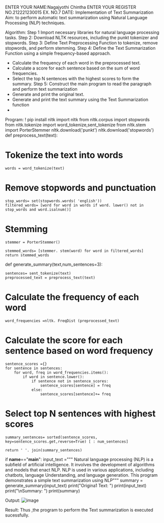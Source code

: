 ENTER YOUR NAME:Nagajyothi Chintha
ENTER YOUR REGISTER NO.212221230015
EX. NO.7
DATE:
Implementation of Text Summarization
Aim: to perform automatic text summarization using Natural Language Processing (NLP) techniques.

Algorithm:
Step 1 Import necessary libraries for natural language processing tasks.
Step 2: Download NLTK resources, including the punkt tokenizer and stopwords.
Step 3: Define Text Preprocessing Function to tokenize, remove stopwords, and perform stemming.
Step 4: Define the Text Summarization Function using a simple frequency-based approach.
- Calculate the frequency of each word in the preprocessed text.
- Calculate a score for each sentence based on the sum of word frequencies.
- Select the top N sentences with the highest scores to form the summary.
Step 5: Construct the main program to read the paragraph and perform text summarization
- Generate and print the original text.
- Generate and print the text summary using the Text Summarization function
- 
Program:
! pip install nltk
import nltk
from nltk.corpus import stopwords
from nltk.tokenize import word_tokenize,sent_tokenize
from nltk.stem import PorterStemmer
nltk.download('punkt')
nltk.download('stopwords')
def preprocess_text(text):

# Tokenize the text into words

    words = word_tokenize(text)

# Remove stopwords and punctuation

    stop_words= set(stopwords.words( 'english'))
    filtered_words= [word for word in words if word. lower() not in stop_words and word.isalnum()]

# Stemming

    stemmer = PorterStemmer()

    stemmed_words= [stemmer. stem(word) for word in filtered_words]
    return stemmed_words
def generate_summary(text,num_sentences=3):

    sentences= sent_tokenize(text)
    preprocessed_text = preprocess_text(text)

# Calculate the frequency of each word

    word_frequencies =nltk. FreqDist (preprocessed_text)

# Calculate the score for each sentence based on word frequency

    sentence_scores ={}
    for sentence in sentences:
        for word, freq in word_frequencies.items():
            if word in sentence.lower():
                if sentence not in sentence_scores:
                    sentence_scores[sentence] = freq
                else:
                    sentence_scores[sentence]+= freq

# Select top N sentences with highest scores

    summary_sentences= sorted(sentence_scores, key=sentence_scores.get,reverse=True) [ : num_sentences]

    return ' '. join(summary_sentences)
if __name__=="__main__":
    input_text ="""
    Natural language processing (NLP) is a subfield of artificial intelligence.
    It involves the development of algorithms and models that enact NLP.
    NLP is used in various applications, including chatbots, language Understanding, and language generation.
    This program demonstrates a simple text summarization using NLP"""
summary = generate_summary(input_text)
print("Origina1 Text: ")
print(input_text)
print("\nSummary: ")
print(summary)

Output:
![image](https://github.com/Nagajyothichinta/Ex-7-AAI/assets/94191344/462f8f86-e4f5-4420-b930-8c4489b9b95d)


Result:
Thus ,the program to perform the Text summarization is executed sucessfully.
